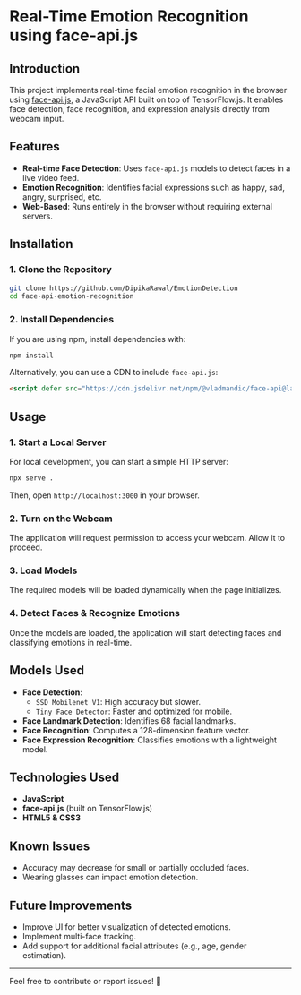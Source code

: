 # Real-Time Emotion Recognition using face-api.js

## Introduction
This project implements real-time facial emotion recognition in the browser using [face-api.js](https://github.com/justadudewhohacks/face-api.js), a JavaScript API built on top of TensorFlow.js. It enables face detection, face recognition, and expression analysis directly from webcam input.

## Features
- **Real-time Face Detection**: Uses `face-api.js` models to detect faces in a live video feed.
- **Emotion Recognition**: Identifies facial expressions such as happy, sad, angry, surprised, etc.
- **Web-Based**: Runs entirely in the browser without requiring external servers.

## Installation
### 1. Clone the Repository
```bash
git clone https://github.com/DipikaRawal/EmotionDetection
cd face-api-emotion-recognition
```

### 2. Install Dependencies
If you are using npm, install dependencies with:
```bash
npm install
```
Alternatively, you can use a CDN to include `face-api.js`:
```html
<script defer src="https://cdn.jsdelivr.net/npm/@vladmandic/face-api@latest/dist/face-api.min.js"></script>
```

## Usage
### 1. Start a Local Server
For local development, you can start a simple HTTP server:
```bash
npx serve .
```
Then, open `http://localhost:3000` in your browser.

### 2. Turn on the Webcam
The application will request permission to access your webcam. Allow it to proceed.

### 3. Load Models
The required models will be loaded dynamically when the page initializes.

### 4. Detect Faces & Recognize Emotions
Once the models are loaded, the application will start detecting faces and classifying emotions in real-time.

## Models Used
- **Face Detection**:
  - `SSD Mobilenet V1`: High accuracy but slower.
  - `Tiny Face Detector`: Faster and optimized for mobile.
- **Face Landmark Detection**: Identifies 68 facial landmarks.
- **Face Recognition**: Computes a 128-dimension feature vector.
- **Face Expression Recognition**: Classifies emotions with a lightweight model.

## Technologies Used
- **JavaScript**
- **face-api.js** (built on TensorFlow.js)
- **HTML5 & CSS3**

## Known Issues
- Accuracy may decrease for small or partially occluded faces.
- Wearing glasses can impact emotion detection.

## Future Improvements
- Improve UI for better visualization of detected emotions.
- Implement multi-face tracking.
- Add support for additional facial attributes (e.g., age, gender estimation).


---
Feel free to contribute or report issues! 🚀

